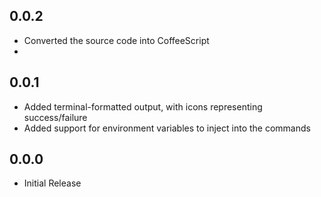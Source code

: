 0.0.2
---

- Converted the source code into CoffeeScript
-

0.0.1 
---

- Added terminal-formatted output, with icons representing success/failure
- Added support for environment variables to inject into the commands 

0.0.0
---

- Initial Release
